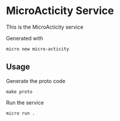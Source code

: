 # MicroActicity Service

This is the MicroActicity service

Generated with

```
micro new micro-acticity
```

## Usage

Generate the proto code

```
make proto
```

Run the service

```
micro run .
```